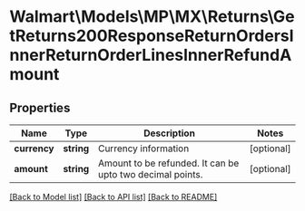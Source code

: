 # Walmart\Models\MP\MX\Returns\GetReturns200ResponseReturnOrdersInnerReturnOrderLinesInnerRefundAmount

## Properties

Name | Type | Description | Notes
------------ | ------------- | ------------- | -------------
**currency** | **string** | Currency information | [optional]
**amount** | **string** | Amount to be refunded. It can be upto two decimal points. | [optional]


[[Back to Model list]](./) [[Back to API list]](../../../../../README.md#supported-apis) [[Back to README]](../../../../../README.md)
